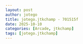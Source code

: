 ```yaml
---
layout: post
author: jotego
title: jotego.jtkchamp - 701515f
date: 2025-10-10
categories: [Arcade, jtkchamp]
tags: [jotego.jtkchamp]
---
```


